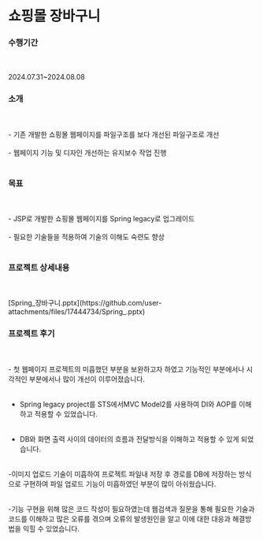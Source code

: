 <h1 align='left'>쇼핑몰 장바구니</h1>
<h3 align='left'>수행기간</h3><br><br>
2024.07.31~2024.08.08
<h3 align='left'>소개</h3><br><br>
-	기존 개발한 쇼핑몰 웹페이지를 파일구조를 보다 개선된 파일구조로 개선<br><br>
-	웹페이지 기능 및 디자인 개선하는 유지보수 작업 진행<br><br>
<h3 align='left'>목표</h3><br><br>
-	JSP로 개발한 쇼핑몰 웹페이지를 Spring legacy로 업그레이드<br><br>
-	필요한 기술들을 적용하여 기술의 이해도 숙련도 향상<br><br>
<h3 align='left'>프로젝트 상세내용</h3><br><br>
[Spring_장바구니.pptx](https://github.com/user-attachments/files/17444734/Spring_.pptx)
<h3 align='left'>프로젝트 후기</h3><br><br>
-	첫 웹페이지 프로젝트의 미흡했던 부분을 보완하고자 하였고 기능적인 부분에서나 시각적인 부분에서나 많이 개선이 이루어졌습니다.<br><br>

-	Spring legacy project를 STS에서MVC Model2를 사용하여 DI와 AOP를 이해하고 적용할 수 있었습니다.<br><br>

-	DB와 화면 출력 사이의 데이터의 흐름과 전달방식을 이해하고 적용할 수 있게 되었습니다.<br><br>

-이미지 업로드 기술이 미흡하여 프로젝트 파일내 저장 후 경로를 DB에 저장하는 방식으로 구현하여 파일 업로드 기능이 미흡하였던 부분이 많이 아쉬웠습니다.<br><br>

-기능 구현을 위해 많은 코드 작성이 필요하였는데 웹검색과 질문을 통해 필요한 기술과 코드를 이해하고 많은 오류를 겪으며 오류의 발생원인을 알고 이에 대한 대응과 해결방법을 익힐 수 있었습니다. <br><br>

